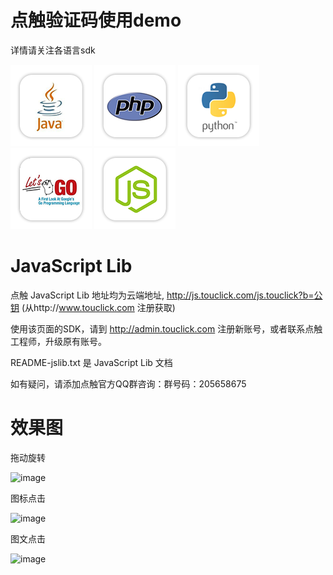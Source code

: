 # 点触验证码使用demo

详情请关注各语言sdk

[![image](https://raw.githubusercontent.com/touclick/captcha-demo/master/images/JAVA4.png)](https://github.com/touclick/captcha-demo/tree/master/java-sdk)
[![image](https://raw.githubusercontent.com/touclick/captcha-demo/master/images/PHP4.png)](https://github.com/touclick/captcha-demo/tree/master/php-sdk)
[![image](https://raw.githubusercontent.com/touclick/captcha-demo/master/images/python4.png)](https://github.com/touclick/captcha-demo/tree/master/python-sdk)
[![image](https://raw.githubusercontent.com/touclick/captcha-demo/master/images/GO4.png)](https://github.com/touclick/captcha-demo/tree/master/go-sdk)
[![image](https://raw.githubusercontent.com/touclick/captcha-demo/master/images/JS4.png)](https://github.com/touclick/captcha-demo/tree/master/nodejs-demo)


# JavaScript Lib 

点触 JavaScript Lib 地址均为云端地址, http://js.touclick.com/js.touclick?b=公钥 (从http://www.touclick.com 注册获取)

使用该页面的SDK，请到 http://admin.touclick.com 注册新账号，或者联系点触工程师，升级原有账号。

README-jslib.txt 是 JavaScript Lib 文档 

如有疑问，请添加点触官方QQ群咨询：群号码：205658675


# 效果图

拖动旋转

![image](https://raw.githubusercontent.com/touclick/captcha-demo/master/images/rotate.png)

图标点击

![image](https://raw.githubusercontent.com/touclick/captcha-demo/master/images/block.png)

图文点击

![image](https://raw.githubusercontent.com/touclick/captcha-demo/master/images/classical_new.png)





